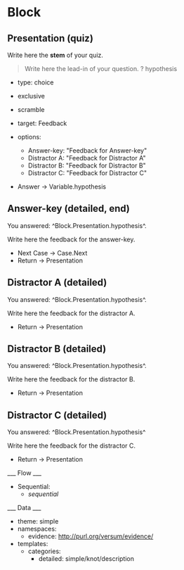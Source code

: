 Block
=====

## Presentation (quiz)

Write here the **stem** of your quiz.

> Write here the lead-in of your question.
? hypothesis
  * type: choice
  * exclusive
  * scramble
  * target: Feedback
  * options:
    * Answer-key: "Feedback for Answer-key"
    * Distractor A: "Feedback for Distractor A"
    * Distractor B: "Feedback for Distractor B"
    * Distractor C: "Feedback for Distractor C"

* Answer -> Variable.hypothesis

## Answer-key (detailed, end)

You answered: ^Block.Presentation.hypothesis^.

Write here the feedback for the answer-key.

* Next Case -> Case.Next
* Return -> Presentation

## Distractor A (detailed)

You answered: ^Block.Presentation.hypothesis^.

Write here the feedback for the distractor A.

* Return -> Presentation

## Distractor B (detailed)

You answered: ^Block.Presentation.hypothesis^.

Write here the feedback for the distractor B.

* Return -> Presentation

## Distractor C (detailed)

You answered: ^Block.Presentation.hypothesis^

Write here the feedback for the distractor C.

* Return -> Presentation

___ Flow ___

* Sequential:
  * _sequential_

___ Data ___

* theme: simple
* namespaces:
  * evidence: http://purl.org/versum/evidence/
* templates:
  * categories:
    * detailed: simple/knot/description